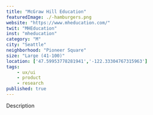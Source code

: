 ```yaml
---
title: "McGraw Hill Education"
featuredImage: ./-hamburgers.png
website: "https://www.mheducation.com/"
twit: "MHEducation"
inst: "mheducation"
category: "M"
city: "Seattle"
neighborhood: "Pioneer Square"
size: "Large (41-100)"
location: ['47.59953778281941','-122.33304767315963']
tags:
    - ux/ui
    - product
    - research
published: true
---
```


Description
